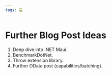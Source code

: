 ```yaml
---
tags: 💻
---
```


# Further Blog Post Ideas

1. Deep dive into .NET Maui.
2. BenchmarkDotNet.
3. Throw extension library.
4. Further OData post (capabilities/batching).